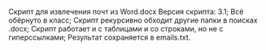 Скрипт для извлечения почт из Word.docx
  Версия скрипта: 3.1;
  Всё обёрнуто в класс;
  Скрипт рекурсивно обходит другие папки в поисках .docx;
  Скрипт работает и с таблицами и со строками, но не с гиперссылками;
  Результат сохраняется в emails.txt.

